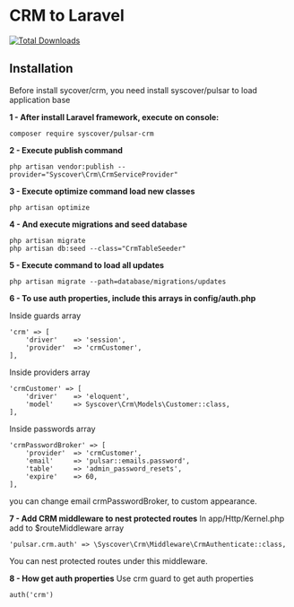 # CRM to Laravel

[![Total Downloads](https://poser.pugx.org/syscover/crm/downloads)](https://packagist.org/packages/syscover/pulsar-crm)

## Installation

Before install sycover/crm, you need install syscover/pulsar to load application base

**1 - After install Laravel framework, execute on console:**
```
composer require syscover/pulsar-crm
```

**2 - Execute publish command**
```
php artisan vendor:publish --provider="Syscover\Crm\CrmServiceProvider"
```

**3 - Execute optimize command load new classes**
```
php artisan optimize
```

**4 - And execute migrations and seed database**
```
php artisan migrate
php artisan db:seed --class="CrmTableSeeder"
```

**5 - Execute command to load all updates**
```
php artisan migrate --path=database/migrations/updates
```

**6 - To use auth properties, include this arrays in config/auth.php**

Inside guards array
```
'crm' => [
    'driver'    => 'session',
    'provider'  => 'crmCustomer',
],
```

Inside providers array
```
'crmCustomer' => [
    'driver'    => 'eloquent',
    'model'     => Syscover\Crm\Models\Customer::class,
],
```

Inside passwords array
```
'crmPasswordBroker' => [
    'provider'  => 'crmCustomer',
    'email'     => 'pulsar::emails.password',
    'table'     => 'admin_password_resets',
    'expire'    => 60,
],
```

you can change email crmPasswordBroker, to custom appearance.

**7 - Add CRM middleware to nest protected routes**
In app/Http/Kernel.php add to $routeMiddleware array
```
'pulsar.crm.auth' => \Syscover\Crm\Middleware\CrmAuthenticate::class,
```
You can nest protected routes under this middleware.

**8 - How get auth properties**
Use crm guard to get auth properties
```
auth('crm')
```
